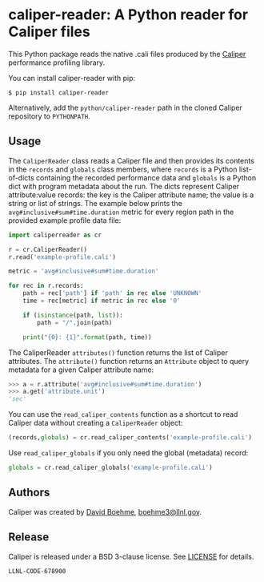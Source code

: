 caliper-reader: A Python reader for Caliper files
=================================================

This Python package reads the native .cali files produced by the
[Caliper](https://github.com/LLNL/Caliper) performance profiling
library.

You can install caliper-reader with pip:

    $ pip install caliper-reader

Alternatively, add the `python/caliper-reader` path in the cloned
Caliper repository to `PYTHONPATH`.

Usage
---------------------------------------

The `CaliperReader` class reads a Caliper file and then provides its
contents in the `records` and `globals` class members, where `records`
is a Python list-of-dicts containing the recorded performance data
and `globals` is a Python dict with program metadata about the run.
The dicts represent Caliper attribute:value records: the key is the
Caliper attribute name; the value is a string or list of strings.
The example below prints the `avg#inclusive#sum#time.duration` metric
for every region path in the provided example profile data file:

```Python
import caliperreader as cr

r = cr.CaliperReader()
r.read('example-profile.cali')

metric = 'avg#inclusive#sum#time.duration'

for rec in r.records:
    path = rec['path'] if 'path' in rec else 'UNKNOWN'
    time = rec[metric] if metric in rec else '0'

    if (isinstance(path, list)):
        path = "/".join(path)

    print("{0}: {1}".format(path, time))
```

The CaliperReader `attributes()` function returns the list of Caliper
attributes. The `attribute()` function returns an `Attribute` object
to query metadata for a given Caliper attribute name:

```Python
>>> a = r.attribute('avg#inclusive#sum#time.duration')
>>> a.get('attribute.unit')
'sec'
```

You can use the `read_caliper_contents` function as a shortcut to read
Caliper data without creating a `CaliperReader` object:

```Python
(records,globals) = cr.read_caliper_contents('example-profile.cali')
```

Use `read_caliper_globals` if you only need the global (metadata) record:

```Python
globals = cr.read_caliper_globals('example-profile.cali')
```

Authors
---------------------------------------

Caliper was created by [David Boehme](https://github.com/daboehme), boehme3@llnl.gov.

Release
-------------------------------------

Caliper is released under a BSD 3-clause license.
See [LICENSE](LICENSE) for details.

``LLNL-CODE-678900``